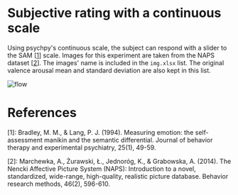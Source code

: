 # Subjective rating with a continuous scale

Using psychpy's continuous scale, the subject can respond with a slider to the SAM [[1](1)] scale. Images for this experiment are taken from the NAPS dataset [[2](2)].
The images' name is included in the `img.xlsx` list. The original valence arousal mean and standard deviation are also kept in this list.

![flow](img/flow.png)

# References

[1]: Bradley, M. M., & Lang, P. J. (1994). Measuring emotion: the self-assessment manikin and the semantic differential. Journal of behavior therapy and experimental psychiatry, 25(1), 49-59.

[2]: Marchewka, A., Żurawski, Ł., Jednoróg, K., & Grabowska, A. (2014). The Nencki Affective Picture System (NAPS): Introduction to a novel, standardized, wide-range, high-quality, realistic picture database. Behavior research methods, 46(2), 596-610.
